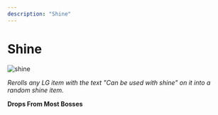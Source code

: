 ```yaml
---
description: "Shine"
---
```


# Shine

![shine](https://vwiki.valorserver.com/api/item/picture/shine)

*Rerolls any LG item with the text "Can be used with shine" on it into a random shine item.*

**Drops From Most Bosses**
